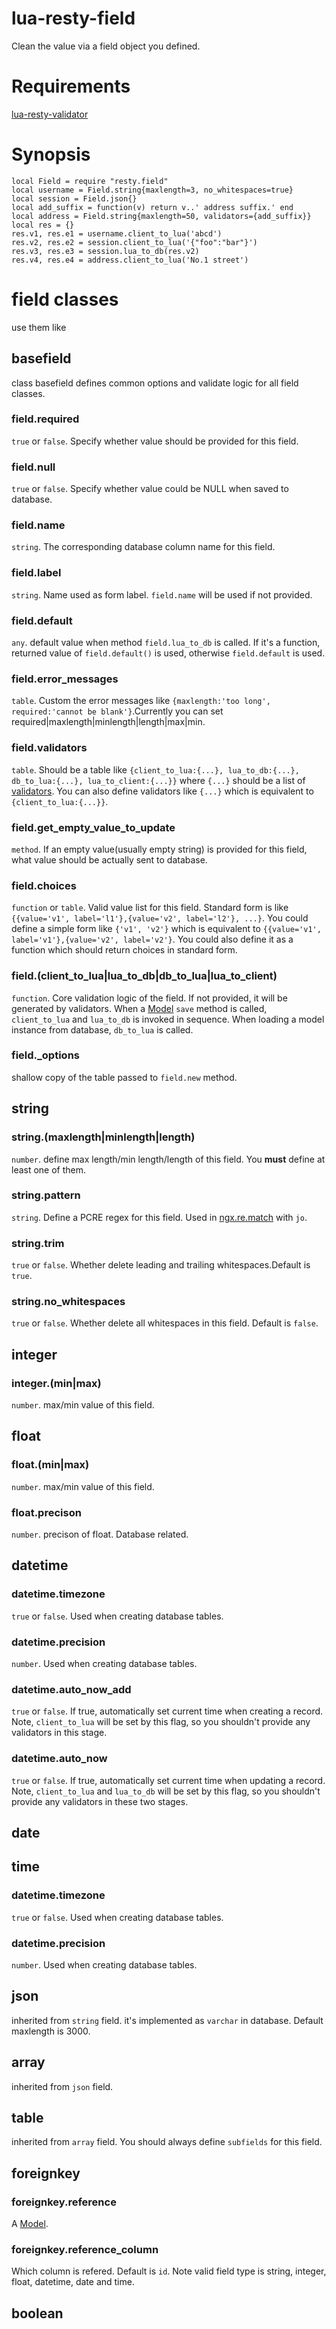 # lua-resty-field
Clean the value via a field object you defined.

# Requirements
[lua-resty-validator](https://github.com/openresty/lua-resty-validator)

# Synopsis
```
local Field = require "resty.field"
local username = Field.string{maxlength=3, no_whitespaces=true}
local session = Field.json{}
local add_suffix = function(v) return v..' address suffix.' end
local address = Field.string{maxlength=50, validators={add_suffix}}
local res = {}
res.v1, res.e1 = username.client_to_lua('abcd')
res.v2, res.e2 = session.client_to_lua('{"foo":"bar"}')
res.v3, res.e3 = session.lua_to_db(res.v2)
res.v4, res.e4 = address.client_to_lua('No.1 street')
```
# field classes
use them like
## basefield
class basefield defines common options and validate logic for all field classes.
### field.required
`true` or `false`. Specify whether value should be provided for this field.
### field.null
`true` or `false`. Specify whether value could be NULL when saved to database.
### field.name
`string`. The corresponding database column name for this field.
### field.label
`string`. Name used as form label. `field.name` will be used if not provided.
### field.default
`any`. default value when method `field.lua_to_db` is called. If it's a function, returned value of `field.default()` is used, otherwise `field.default` is used.
### field.error_messages
`table`. Custom the error messages like `{maxlength:'too long', required:'cannot be blank'}`.Currently you can set required|maxlength|minlength|length|max|min.
### field.validators
`table`. Should be a table like `{client_to_lua:{...}, lua_to_db:{...}, db_to_lua:{...}, lua_to_client:{...}}` where `{...}` should be a list of [validators](https://github.com/xiangnanscu/lua-resty-validator). You can also define validators like `{...}` which is equivalent to `{client_to_lua:{...}}`.
### field.get_empty_value_to_update
`method`. If an empty value(usually empty string) is provided for this field, what value should be actually sent to database.
### field.choices
`function` or `table`. Valid value list for this field. Standard form is like `{{value='v1', label='l1'},{value='v2', label='l2'}, ...}`. You could define a simple form like `{'v1', 'v2'}` which is equivalent to `{{value='v1', label='v1'},{value='v2', label='v2'}`. You could also define it as a function which should return choices in standard form.
### field.(client_to_lua|lua_to_db|db_to_lua|lua_to_client)
`function`. Core validation logic of the field. If not provided, it will be generated by validators. When a [Model](https://github.com/xiangnanscu/lua-resty-model) `save` method is called, `client_to_lua` and `lua_to_db` is invoked in sequence. When loading a model instance from database, `db_to_lua` is called.  
### field._options
shallow copy of the table passed to `field.new` method.

## string
### string.(maxlength|minlength|length)
`number`. define max length/min length/length of this field. You **must** define at least one of them.
### string.pattern
`string`. Define a PCRE regex for this field. Used in [ngx.re.match](https://github.com/openresty/lua-nginx-module#ngxrematch) with `jo`.
### string.trim
`true` or `false`. Whether delete leading and trailing whitespaces.Default is `true`.
### string.no_whitespaces
`true` or `false`. Whether delete all whitespaces in this field. Default is `false`.
## integer
### integer.(min|max)
`number`. max/min value of this field.
## float
### float.(min|max)
`number`. max/min value of this field.
### float.precison
`number`. precison of float. Database related. 
## datetime
### datetime.timezone
`true` or `false`. Used when creating database tables.
### datetime.precision
`number`. Used when creating database tables.
### datetime.auto_now_add
`true` or `false`. If true, automatically set current time when creating a record. Note, `client_to_lua` will be set by this flag, so you shouldn't provide any validators in this stage.
### datetime.auto_now
`true` or `false`. If true, automatically set current time when updating a record. Note, `client_to_lua` and `lua_to_db` will be set by this flag, so you shouldn't provide any validators in these two stages.
## date
## time
### datetime.timezone
`true` or `false`. Used when creating database tables.
### datetime.precision
`number`. Used when creating database tables.
## json
inherited from `string` field. it's implemented as `varchar` in database. Default maxlength is 3000.
## array
inherited from `json` field. 
## table
inherited from `array` field. You should always define `subfields` for this field.
## foreignkey
### foreignkey.reference
A [Model](https://github.com/xiangnanscu/lua-resty-model).
### foreignkey.reference_column
Which column is refered. Default is `id`. Note valid field type is string, integer, float, datetime, date and time.
## boolean

